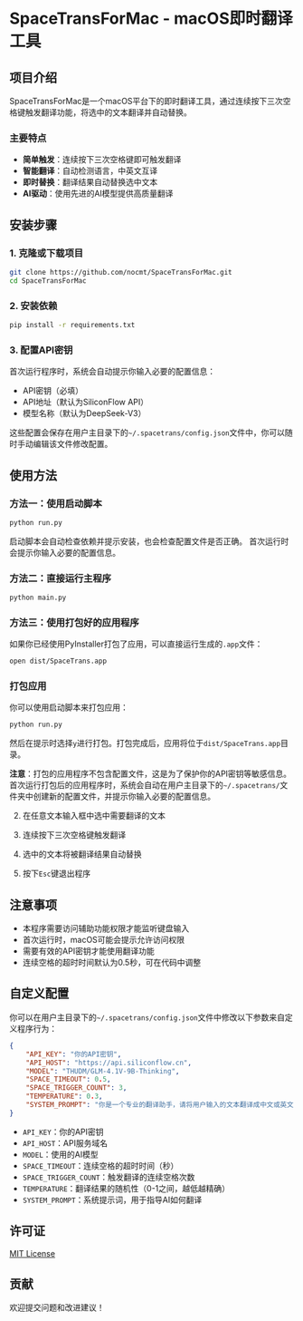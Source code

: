# SpaceTransForMac - macOS即时翻译工具

## 项目介绍

SpaceTransForMac是一个macOS平台下的即时翻译工具，通过连续按下三次空格键触发翻译功能，将选中的文本翻译并自动替换。

### 主要特点

- **简单触发**：连续按下三次空格键即可触发翻译
- **智能翻译**：自动检测语言，中英文互译
- **即时替换**：翻译结果自动替换选中文本
- **AI驱动**：使用先进的AI模型提供高质量翻译

## 安装步骤

### 1. 克隆或下载项目

```bash
git clone https://github.com/nocmt/SpaceTransForMac.git
cd SpaceTransForMac
```

### 2. 安装依赖

```bash
pip install -r requirements.txt
```

### 3. 配置API密钥

首次运行程序时，系统会自动提示你输入必要的配置信息：

- API密钥（必填）
- API地址（默认为SiliconFlow API）
- 模型名称（默认为DeepSeek-V3）

这些配置会保存在用户主目录下的`~/.spacetrans/config.json`文件中，你可以随时手动编辑该文件修改配置。

## 使用方法

### 方法一：使用启动脚本

```bash
python run.py
```

启动脚本会自动检查依赖并提示安装，也会检查配置文件是否正确。
首次运行时会提示你输入必要的配置信息。

### 方法二：直接运行主程序

```bash
python main.py
```

### 方法三：使用打包好的应用程序

如果你已经使用PyInstaller打包了应用，可以直接运行生成的`.app`文件：

```bash
open dist/SpaceTrans.app
```

### 打包应用

你可以使用启动脚本来打包应用：

```bash
python run.py
```

然后在提示时选择`y`进行打包。打包完成后，应用将位于`dist/SpaceTrans.app`目录。

**注意**：打包的应用程序不包含配置文件，这是为了保护你的API密钥等敏感信息。首次运行打包后的应用程序时，系统会自动在用户主目录下的`~/.spacetrans/`文件夹中创建新的配置文件，并提示你输入必要的配置信息。

2. 在任意文本输入框中选中需要翻译的文本

3. 连续按下三次空格键触发翻译

4. 选中的文本将被翻译结果自动替换

5. 按下`Esc`键退出程序

## 注意事项

- 本程序需要访问辅助功能权限才能监听键盘输入
- 首次运行时，macOS可能会提示允许访问权限
- 需要有效的API密钥才能使用翻译功能
- 连续空格的超时时间默认为0.5秒，可在代码中调整

## 自定义配置

你可以在用户主目录下的`~/.spacetrans/config.json`文件中修改以下参数来自定义程序行为：

```json
{
    "API_KEY": "你的API密钥",
    "API_HOST": "https://api.siliconflow.cn",
    "MODEL": "THUDM/GLM-4.1V-9B-Thinking",
    "SPACE_TIMEOUT": 0.5,
    "SPACE_TRIGGER_COUNT": 3,
    "TEMPERATURE": 0.3,
    "SYSTEM_PROMPT": "你是一个专业的翻译助手，请将用户输入的文本翻译成中文或英文（根据输入文本的语言自动判断）。只返回翻译结果，不要有任何解释或额外内容。"
}
```

- `API_KEY`：你的API密钥
- `API_HOST`：API服务域名
- `MODEL`：使用的AI模型
- `SPACE_TIMEOUT`：连续空格的超时时间（秒）
- `SPACE_TRIGGER_COUNT`：触发翻译的连续空格次数
- `TEMPERATURE`：翻译结果的随机性（0-1之间，越低越精确）
- `SYSTEM_PROMPT`：系统提示词，用于指导AI如何翻译

## 许可证

[MIT License](LICENSE)

## 贡献

欢迎提交问题和改进建议！